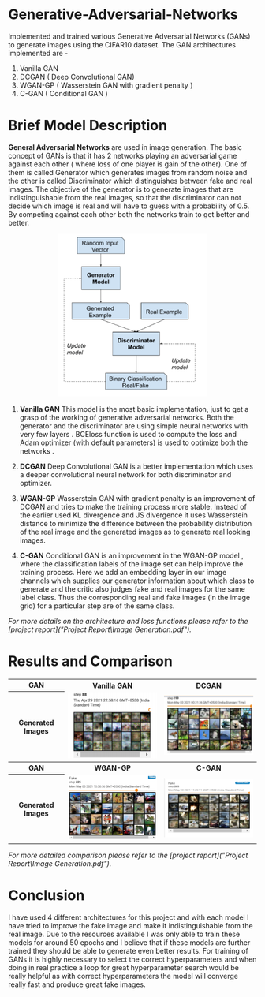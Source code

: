 # Generative-Adversarial-Networks

Implemented and trained various Generative Adversarial Networks (GANs) to generate images using the CIFAR10 dataset. The GAN architectures implemented are -
1. Vanilla GAN
2. DCGAN ( Deep Convolutional GAN)
3. WGAN-GP ( Wasserstein GAN with gradient penalty )
4. C-GAN ( Conditional GAN )

# Brief Model Description 
**General Adversarial Networks** are used in image generation. The basic concept of GANs is that it has 2 networks playing an adversarial game against each other ( where loss of one player is gain of the other). One of them is called Generator which generates images from random noise and the other is called Discriminator which distinguishes between fake and real images. The objective of the generator is to generate images that are indistinguishable from the real images, so that the discriminator can not decide which image is real and will have to guess with a probability of 0.5. By competing against each other both the networks train to get better and better.

<p align="center">
 <img  width="300" height="330" src="Resources\GAN architecture.png">
</p>

1. **Vanilla GAN**
This model is the most basic implementation, just to get a grasp of the working of generative adversarial networks. Both the generator and the discriminator are using simple neural networks with very few layers . BCEloss function is used to compute the loss and Adam optimizer (with default parameters) is used to optimize both the networks .

2. **DCGAN**
Deep Convolutional GAN is a better implementation which uses a deeper convolutional neural network for both discriminator and optimizer.

3. **WGAN-GP**
Wasserstein GAN with gradient penalty is an improvement of DCGAN and tries to make the training process more stable. Instead of the earlier used KL divergence and JS divergence it uses Wasserstein distance to minimize the difference between the probability distribution of the real image and the generated images as to generate real looking images. 

4. **C-GAN**
Conditional GAN is an improvement in the WGAN-GP model , where the classification labels of the image set can help improve the training process. Here we add an embedding layer in our image channels which supplies our generator information about which class to generate and the critic also judges fake and real images for the same label class. Thus the corresponding real and fake images (in the image grid)  for a particular step are of the same class. 

*For more details on the architecture and loss functions please refer to the  [project report]("Project Report\Image Generation.pdf").*

# Results and Comparison

<table>
<tr>
	<th>GAN</th>
    <th>Vanilla GAN</th>
    <th>DCGAN</th>
</tr>
<tr>
    <th>Generated Images</th>
    <td><img src="Resources\Vainlla_GAN.png" width="300" /></td>
    <td><img src="Resources\DC_GAN.png" width="300" /></td>
</tr>
<tr>
	<th>GAN</th>
    <th>WGAN-GP</th>
    <th>C-GAN</th>
</tr>
<tr>
    <th>Generated Images</th>
    <td><img src="Resources\WGAN-GP.png" width="300" /></td>
    <td><img src="Resources\CGAN.png" width="300" /></td>
</tr>
</table>

*For more detailed comparison please refer to the [project report]("Project Report\Image Generation.pdf").*

# Conclusion

I have used 4 different architectures for this project and with each model I have tried to improve the fake image and make it indistinguishable from the real image. Due to the resources available I was only able to train these models for around 50 epochs and I believe that if these models are further trained they should be able to generate even better results. For training of GANs it is highly necessary to select the correct hyperparameters and when doing in real practice a loop for great hyperparameter search would be really helpful as with correct hyperparameters the model will converge really fast and produce great fake images.













